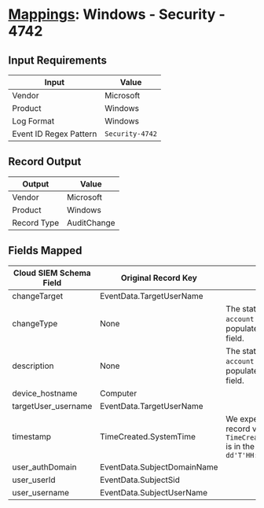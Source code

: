 # [Mappings](README.md): Windows - Security - 4742

## Input Requirements

|Input|Value|
|-----|-----|
|Vendor|Microsoft|
|Product|Windows|
|Log Format|Windows|
|Event ID Regex Pattern|`Security-4742`|

## Record Output

|Output|Value|
|------|-----|
|Vendor|Microsoft|
|Product|Windows|
|Record Type|AuditChange|

## Fields Mapped

|Cloud SIEM Schema Field|Original Record Key|Notes|
|-----------------------|-------------------|-----|
|changeTarget|EventData.TargetUserName||
|changeType|None|The static text `A computer account was changed` is populated in this schema field.|
|description|None|The static text `A computer account was changed` is populated in this schema field.|
|device_hostname|Computer||
|targetUser_username|EventData.TargetUserName||
|timestamp|TimeCreated.SystemTime|We expect the orginal record value of `TimeCreated.SystemTime` is in the format `yyyy-MM-dd'T'HH:mm:ss.SSSSSSSSSZ`|
|user_authDomain|EventData.SubjectDomainName||
|user_userId|EventData.SubjectSid||
|user_username|EventData.SubjectUserName||

